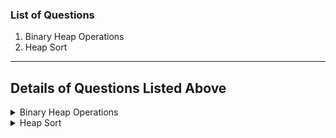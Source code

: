 ### List of Questions
1. Binary Heap Operations
2. Heap Sort


_____

## Details of Questions Listed Above

<details>
<summary>
Binary Heap Operations
</Summary>

### **Binary Heap Operations**
**Difficulty Level : Medium** 

Join the most popular course on DSA. Master Skills & Become Employable by enrolling today! 
A binary heap is a Binary Tree with the following properties:
1) Its a complete tree (All levels are completely filled except possibly the last level and the last level has all keys as left as possible). This property of Binary Heap makes them suitable to be stored in an array.

2) A Binary Heap is either Min Heap or Max Heap. In a Min Binary Heap, the key at the root must be minimum among all keys present in Binary Heap. The same property must be recursively true for all nodes in Binary Tree. Max Binary Heap is similar to MinHeap.

You are given an empty Binary Min Heap and some queries and your task is to implement the three methods insertKey,  deleteKey,  and extractMin on the Binary Min Heap and call them as per the query given below:
1) 1  x  (a query of this type means to insert an element in the min-heap with value x )
2) 2  x  (a query of this type means to remove an element at position x from the min-heap)
3) 3  (a query like this removes the min element from the min-heap and prints it ).

#### **Example 1:**
    
    Input:
    Q = 7
    Queries:
    insertKey(4)
    insertKey(2)
    extractMin()
    insertKey(6)
    deleteKey(0)
    extractMin()
    extractMin()
    Output: 2 6 - 1
    Explanation: In the first test case for
    query 
    insertKey(4) the heap will have  {4}  
    insertKey(2) the heap will be {2 4}
    extractMin() removes min element from 
                 heap ie 2 and prints it
                 now heap is {4} 
    insertKey(6) inserts 6 to heap now heap
                 is {4 6}
    deleteKey(0) delete element at position 0
                 of the heap,now heap is {6}
    extractMin() remove min element from heap
                 ie 6 and prints it  now the
                 heap is empty
    extractMin() since the heap is empty thus
                 no min element exist so -1
                 is printed.
#### **Example 2:**

    Input:
    Q = 5
    Queries:
    insertKey(8)
    insertKey(9)
    deleteKey(1)
    extractMin()
    extractMin()
    Output: 8 -1
#### **Your Task:**
You are required to complete the 3 methods insertKey() which take one argument the value to be inserted, deleteKey() which takes one argument the position from where the element is to be deleted and extractMin() which returns the minimum element in the heap(-1 if the heap is empty)

**Expected Time Complexity:** O(Q*Log(size of Heap) ).

**Expected Auxiliary Space:** O(1).

**Constraints:**

1 <= Q <= 104
1 <= x <= 104


#### **Python Code Template**

<details>
<summary>Expand For Python Code Template</summary>

```python
#User function Template for python3

'''
heap = [0 for i in range(101)]  # our heap to be used
'''
#Function to insert a value in Heap.
def insertKey (x):
    global curr_size

#Function to delete a key at ith index.
def deleteKey (i):
    global curr_size

#Function to extract minimum value in heap and then to store 
#next minimum value at first index.
def extractMin ():



#{ 
 # Driver Code Starts
#Initial Template for Python 3

import atexit
import io
import sys

# Contributed by : Nagendra Jha

_INPUT_LINES = sys.stdin.read().splitlines()
input = iter(_INPUT_LINES).__next__
_OUTPUT_BUFFER = io.StringIO()
sys.stdout = _OUTPUT_BUFFER

@atexit.register

def write():
    sys.__stdout__.write(_OUTPUT_BUFFER.getvalue())

heap = []  # our heap to be used
curr_size = 0  # current size of heap

if __name__ == '__main__':
    test_cases = int(input())
    for cases in range(test_cases):
        n = int(input())
        a = list(map(int, input().strip().split()))
        # initialize every globals
        curr_size = 0
        heap = [0 for i in range(n)]
        i = 0
        while i < len(a):
            if a[i] == 1:
                insertKey(a[i + 1])
                i += 1
            elif a[i] == 2:
                deleteKey(a[i + 1])
                i += 1
            else:
                print(extractMin (), end=" ")
            i += 1
        # reinitialize every globals
        # curr_size = 0
        # heap = [0 for i in range(101)]
        print()
# } Driver Code Ends
```

</details>


</details>

<details>
<summary>
Heap Sort
</Summary>

### **Heap Sort**
**Difficulty Level : Medium** 

Join the most popular course on DSA. Master Skills & Become Employable by enrolling today! 
Given an array of size N. The task is to sort the array elements by completing functions heapify() and buildHeap() which are used to implement Heap Sort.


#### **Example 1:**

    Input:
    N = 5
    arr[] = {4,1,3,9,7}
    Output:
    1 3 4 7 9
    Explanation:
    After sorting elements
    using heap sort, elements will be
    in order as 1,3,4,7,9.
#### **Example 2:**

    Input:
    N = 10
    arr[] = {10,9,8,7,6,5,4,3,2,1}
    Output:
    1 2 3 4 5 6 7 8 9 10
    Explanation:
    After sorting elements
    using heap sort, elements will be
    in order as 1, 2,3,4,5,6,7,8,9,10.

#### **Your Task :**
You don't have to read input or print anything. Your task is to complete the functions heapify(), buildheap() and heapSort() where heapSort() and buildheap() takes the array and it's size as input and heapify() takes the array, it's size and an index i as input. Complete and use these functions to sort the array using heap sort algorithm.
Note: You don't have to return the sorted list. You need to sort the array "arr" in place.


**Expected Time Complexity:** O(N * Log(N)).

**Expected Auxiliary Space:** O(1).


**Constraints:**

1 ≤ N ≤ 106
1 ≤ arr[i] ≤ 106


#### **Python Code Template**

<details>
<summary>Expand For Python Code Template</summary>

```python
#User function Template for python3

class Solution:
    #Heapify function to maintain heap property.
    def heapify(self,arr, n, i):
        # code here
    
    #Function to build a Heap from array.
    def buildHeap(self,arr,n):
        # code here
    
    #Function to sort an array using Heap Sort.    
    def HeapSort(self, arr, n):
        #code here


#{ 
 # Driver Code Starts
#Initial Template for Python 3
import atexit
import io
import sys

# Contributed by : Mohit Kumara

_INPUT_LINES = sys.stdin.read().splitlines()
input = iter(_INPUT_LINES).__next__
_OUTPUT_BUFFER = io.StringIO()
sys.stdout = _OUTPUT_BUFFER

@atexit.register

def write():
    sys.__stdout__.write(_OUTPUT_BUFFER.getvalue())

if __name__ == '__main__':
    test_cases = int(input())
    for cases in range(test_cases):
        n = int(input())
        arr = list(map(int, input().strip().split()))
        Solution().HeapSort(arr,n)
        print(*arr)

# } Driver Code Ends
```

</details>


</details>